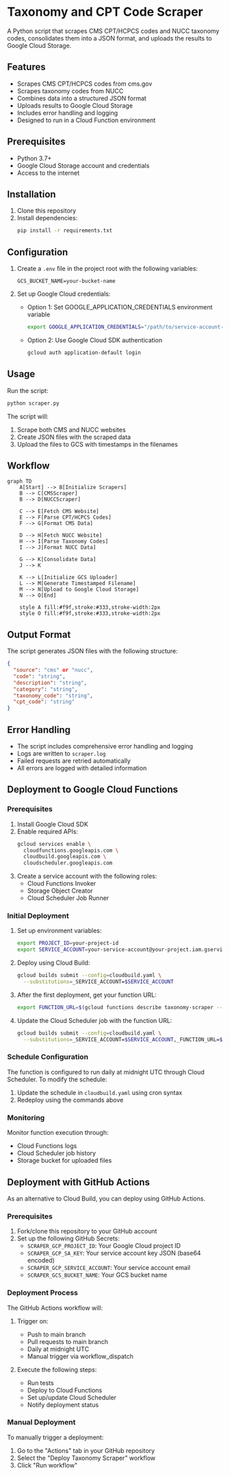 # Taxonomy and CPT Code Scraper

A Python script that scrapes CMS CPT/HCPCS codes and NUCC taxonomy codes, consolidates them into a JSON format, and uploads the results to Google Cloud Storage.

## Features

- Scrapes CMS CPT/HCPCS codes from cms.gov
- Scrapes taxonomy codes from NUCC
- Combines data into a structured JSON format
- Uploads results to Google Cloud Storage
- Includes error handling and logging
- Designed to run in a Cloud Function environment

## Prerequisites

- Python 3.7+
- Google Cloud Storage account and credentials
- Access to the internet

## Installation

1. Clone this repository
2. Install dependencies:
   ```bash
   pip install -r requirements.txt
   ```

## Configuration

1. Create a `.env` file in the project root with the following variables:
   ```
   GCS_BUCKET_NAME=your-bucket-name
   ```

2. Set up Google Cloud credentials:
   - Option 1: Set GOOGLE_APPLICATION_CREDENTIALS environment variable
     ```bash
     export GOOGLE_APPLICATION_CREDENTIALS="/path/to/service-account-key.json"
     ```
   - Option 2: Use Google Cloud SDK authentication
     ```bash
     gcloud auth application-default login
     ```

## Usage

Run the script:
```bash
python scraper.py
```

The script will:
1. Scrape both CMS and NUCC websites
2. Create JSON files with the scraped data
3. Upload the files to GCS with timestamps in the filenames

## Workflow

```mermaid
graph TD
    A[Start] --> B[Initialize Scrapers]
    B --> C[CMSScraper]
    B --> D[NUCCScraper]
    
    C --> E[Fetch CMS Website]
    E --> F[Parse CPT/HCPCS Codes]
    F --> G[Format CMS Data]
    
    D --> H[Fetch NUCC Website]
    H --> I[Parse Taxonomy Codes]
    I --> J[Format NUCC Data]
    
    G --> K[Consolidate Data]
    J --> K
    
    K --> L[Initialize GCS Uploader]
    L --> M[Generate Timestamped Filename]
    M --> N[Upload to Google Cloud Storage]
    N --> O[End]
    
    style A fill:#f9f,stroke:#333,stroke-width:2px
    style O fill:#f9f,stroke:#333,stroke-width:2px
```

## Output Format

The script generates JSON files with the following structure:
```json
{
  "source": "cms" or "nucc",
  "code": "string",
  "description": "string",
  "category": "string",
  "taxonomy_code": "string",
  "cpt_code": "string"
}
```

## Error Handling

- The script includes comprehensive error handling and logging
- Logs are written to `scraper.log`
- Failed requests are retried automatically
- All errors are logged with detailed information

## Deployment to Google Cloud Functions

### Prerequisites

1. Install Google Cloud SDK
2. Enable required APIs:
   ```bash
   gcloud services enable \
     cloudfunctions.googleapis.com \
     cloudbuild.googleapis.com \
     cloudscheduler.googleapis.com
   ```
3. Create a service account with the following roles:
   - Cloud Functions Invoker
   - Storage Object Creator
   - Cloud Scheduler Job Runner

### Initial Deployment

1. Set up environment variables:
   ```bash
   export PROJECT_ID=your-project-id
   export SERVICE_ACCOUNT=your-service-account@your-project.iam.gserviceaccount.com
   ```

2. Deploy using Cloud Build:
   ```bash
   gcloud builds submit --config=cloudbuild.yaml \
     --substitutions=_SERVICE_ACCOUNT=$SERVICE_ACCOUNT
   ```

3. After the first deployment, get your function URL:
   ```bash
   export FUNCTION_URL=$(gcloud functions describe taxonomy-scraper --format='value(httpsTrigger.url)')
   ```

4. Update the Cloud Scheduler job with the function URL:
   ```bash
   gcloud builds submit --config=cloudbuild.yaml \
     --substitutions=_SERVICE_ACCOUNT=$SERVICE_ACCOUNT,_FUNCTION_URL=$FUNCTION_URL
   ```

### Schedule Configuration

The function is configured to run daily at midnight UTC through Cloud Scheduler. To modify the schedule:

1. Update the schedule in `cloudbuild.yaml` using cron syntax
2. Redeploy using the commands above

### Monitoring

Monitor function execution through:
- Cloud Functions logs
- Cloud Scheduler job history
- Storage bucket for uploaded files

## Deployment with GitHub Actions

As an alternative to Cloud Build, you can deploy using GitHub Actions.

### Prerequisites

1. Fork/clone this repository to your GitHub account
2. Set up the following GitHub Secrets:
   - `SCRAPER_GCP_PROJECT_ID`: Your Google Cloud project ID
   - `SCRAPER_GCP_SA_KEY`: Your service account key JSON (base64 encoded)
   - `SCRAPER_GCP_SERVICE_ACCOUNT`: Your service account email
   - `SCRAPER_GCS_BUCKET_NAME`: Your GCS bucket name

### Deployment Process

The GitHub Actions workflow will:
1. Trigger on:
   - Push to main branch
   - Pull requests to main branch
   - Daily at midnight UTC
   - Manual trigger via workflow_dispatch

2. Execute the following steps:
   - Run tests
   - Deploy to Cloud Functions
   - Set up/update Cloud Scheduler
   - Notify deployment status

### Manual Deployment

To manually trigger a deployment:
1. Go to the "Actions" tab in your GitHub repository
2. Select the "Deploy Taxonomy Scraper" workflow
3. Click "Run workflow"
